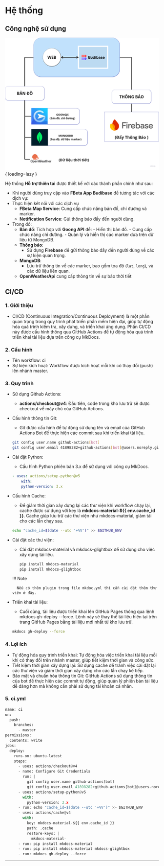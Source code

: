 # Hệ thống 

## **Công nghệ sử dụng**
![Image title](assets/congnghe.png){ loading=lazy }

Hệ thống **Hỗ trợ thiên tai** được thiết kế với các thành phần chính như sau:


- Khi người dùng truy cập vào **FBeta App Budibase** để tương tác với các dịch vụ: 
- Thực hiện kết nối với các dịch vụ
     - **FBeta Map Service**: Cung cấp chức năng bản đồ, chỉ đường và marker.
     - **Notification Service**: Gửi thông báo đẩy đến người dùng.
- Trong đó: 
    - **Bản đồ**: Tích hợp với **Goong API** để:
          - Hiển thị bản đồ.
          - Cung cấp chức năng chỉ đường.
          - Quản lý và hiển thị các marker dựa trên dữ liệu từ MongoDB.
    - **Thông báo**:
        - Sử dụng **Firebase** để gửi thông báo đẩy đến người dùng về các sự kiện quan trọng. 
    - **MongoDB**:
        - Lưu trữ thông tin về các marker, bao gồm tọa độ (`lat`, `long`), và các dữ liệu liên quan.
    - **OpenWeatherApi** cung cấp thông tin về sự báo thời tiết

## **CI/CD** 
### 1. Giới thiệu 
- CI/CD (Continuous Integration/Continuous Deployment) là một phần quan trọng trong quy trình phát triển phần mềm hiện đại, giúp tự động hóa quá trình kiểm tra, xây dựng, và triển khai ứng dụng. Phần CI/CD này được cấu hình thông qua GitHub Actions để tự động hóa quá trình triển khai tài liệu dựa trên công cụ MkDocs.

### 2. Cấu hình 
- Tên workflow: ci 
- Sự kiện kích hoạt: Workflow được kích hoạt mỗi khi có thay đổi (push) lên nhánh master.

### 3. Quy trình 
- Sử dụng Github Actions: 
    - **actions/checkout@v4**: Đầu tiên, code trong kho lưu trữ sẽ được checkout về máy chủ của GitHub Actions.
- Cấu hình thông tin Git:
    - Git được cấu hình để tự động sử dụng tên và email của GitHub Actions Bot để thực hiện các commit sau khi triển khai tài liệu.
    ```bash 
    git config user.name github-actions[bot]
    git config user.email 41898282+github-actions[bot]@users.noreply.github.com

    ```
- Cài đặt Python: 
    - Cấu hình Python phiên bản 3.x để sử dụng với công cụ MkDocs.
    ```yaml 
    - uses: actions/setup-python@v5
        with:
        python-version: 3.x

    ```
- Cấu hình Cache: 
    - Để giảm thời gian xây dựng lại các thư viện khi workflow chạy lại, cache được sử dụng với key là **mkdocs-material-${{ env.cache_id }}**. Cache giúp lưu trữ các thư viện như mkdocs-material, giảm tải cho các lần chạy sau.
    ```bash
    echo "cache_id=$(date --utc '+%V')" >> $GITHUB_ENV
    ```
- Cài đặt các thư viện: 
    - Cài đặt mkdocs-material và mkdocs-glightbox để sử dụng cho việc xây dựng tài liệu. 

        ```bash
        pip install mkdocs-material
        pip install mkdocs-glightbox

        ```
    
    !!! Note

        Nếu có thêm plugin trong file mkdoc.yml thì cần cài đặt thêm thư viện ở đây.
- Triển khai tài liệu: 
    - Cuối cùng, tài liệu được triển khai lên GitHub Pages thông qua lệnh mkdocs gh-deploy --force. Lệnh này sẽ thay thế tài liệu hiện tại trên trang GitHub Pages bằng tài liệu mới nhất từ kho lưu trữ. 

    ```bash
    mkdocs gh-deploy --force
    ```



### **4. Lợi ích** 

- Tự động hóa quy trình triển khai: Tự động hóa việc triển khai tài liệu mỗi khi có thay đổi trên nhánh master, giúp tiết kiệm thời gian và công sức.
- Tiết kiệm thời gian xây dựng lại: Sử dụng cache để tránh việc cài đặt lại các thư viện và giảm thời gian xây dựng cho các lần chạy kế tiếp.
- Bảo mật và chuẩn hóa thông tin Git: GitHub Actions sử dụng thông tin của bot để thực hiện các commit tự động, giúp quản lý phiên bản tài liệu dễ dàng hơn mà không cần phải sử dụng tài khoản cá nhân.

### **5. ci.yml**
```py linenums="1"
name: ci
on:
  push:
    branches:
      - master
permissions:
  contents: write
jobs:
  deploy:
    runs-on: ubuntu-latest
    steps:
      - uses: actions/checkout@v4
      - name: Configure Git Credentials
        run: |
          git config user.name github-actions[bot]
          git config user.email 41898282+github-actions[bot]@users.noreply.github.com
      - uses: actions/setup-python@v5
        with:
          python-version: 3.x
      - run: echo "cache_id=$(date --utc '+%V')" >> $GITHUB_ENV
      - uses: actions/cache@v4
        with:
          key: mkdocs-material-${{ env.cache_id }}
          path: .cache
          restore-keys: |
            mkdocs-material-
      - run: pip install mkdocs-material
      - run: pip install mkdocs-material mkdocs-glightbox
      - run: mkdocs gh-deploy --force
```

---